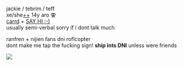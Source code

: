 jackie / tebrim / teff  
xe/she[++](https://pronouns.cc/@jack) 14y aro ⚢  
[carrd](https://tebrim.carrd.co/) + [SAY HI :-)](https://retrospring.net/@tebrim)  
usually semi-verbal sorry if i dont talk much

ranfren + nijien fans dni roflcopter  
dont make me tap the fucking sign! **ship ints DNI** unless were friends  

![](https://media.discordapp.net/attachments/729124835296280689/1112967581729562684/IMG_3361.png)
